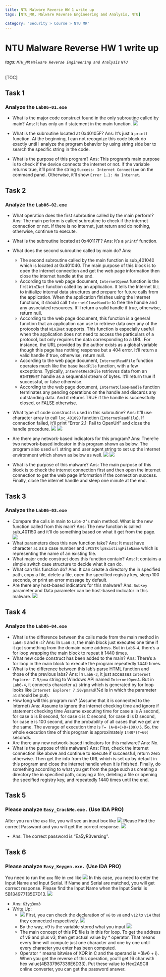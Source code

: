 ```yaml
---
title: NTU Malware Reverse HW 1 write up
tags: [NTU_MR, Malware Reverse Engineering and Analysis, NTU]

category: "Security > Course > NTU MR"
---
```


# NTU Malware Reverse HW 1 write up
###### tags: `NTU_MR` `Malware Reverse Engineering and Analysis` `NTU`
[TOC]


## Task 1
### Analyze the `Lab06-01.exe`
* What is the major code construct found in the only subroutine called by main?
Ans: It has only an if statement in the main function.
![](https://imgur.com/JZiz0BC.png)

* What is the subroutine located at 0x40105F?
Ans: It’s just a `printf` function. At the beginning, I can not recognize this code block do exactly until I analyze the program behavior by using string side bar to search the specific string in the code.

* What is the purpose of this program?
Ans: This program’s main purpose is to check if the device connects the internet or not. If the variable returns true, it’ll print the string `Success: Internet Connection` on the command panel. Otherwise, it’ll show `Error 1.1: No Internet`.

## Task 2
### Analyze the `Lab06-02.exe`
* What operation does the first subroutine called by the main perform?
Ans: The main perform is called subroutine to check if the internet connection or not. If there is no internet, just return and do nothing, otherwise, continue to execute.

* What is the subroutine located at 0x40117F?
Ans: It’s a `printf` function.

* What does the second subroutine called by main do?
Ans: 
    * The second subroutine called by the main function is sub_401040 which is located at 0x401040. The main purpose of this block is to open the internet connection and get the web page information then close the internet handle at the end.
    * According to the web page document, `InternetOpenA` function is the first `WinINet` function called by an application. It tells the Internet `DLL` to initialize internal data structures and prepare for future calls from the application. When the application finishes using the Internet functions, it should call `InternetCloseHandle` to free the handle and any associated resources. It’ll return a valid handle if true, otherwise, return null.
    * According to the web page document, this function is a general function that an application can use to retrieve data over any of the protocols that `WinINet` supports. This function is especially useful when the application does not need to access the particulars of a protocol, but only requires the data corresponding to a URL. For instance, the URL provided by the author exists as a global variable though this page has nothing response but a 404 error. It’ll return a valid handle if true, otherwise, return null.
    * According to the web page document, `InternetReadFile` function operates much like the base `ReadFile` function, with a few exceptions. Typically, `InternetReadFile` retrieves data from an `HINTERNET` handle as a sequential stream of bytes. It’ll return true if successful, or false otherwise.
    * According to the web page document, `InternetCloseHandle` function terminates any pending operations on the handle and discards any outstanding data. And it returns TRUE if the handle is successfully closed, or FALSE otherwise.
    
* What type of code construct is used in this subroutine?
Ans: It’ll use character array to call `loc_40109D` function (`InternetReadFile`). If connection failed, it’ll print “Error 2.1: Fail to OpenUrl” and close the handle procedure.
![](https://imgur.com/srwCZI9.png)
![](https://imgur.com/HxuA1cB.png)

* Are there any network-based indicators for this program?
Ans: There’re two network-based indicator in this program shown as below. The program also used `url` string and user agent string to set up the internet environment which shown as below as well.
![](https://imgur.com/v39bOOb.png)
![](https://imgur.com/DCDMFOY.png)

* What is the purpose of this malware?
Ans: The main purpose of this block is to check the internet connection first and then open the internet connection to get the web page information if the connection success. Finally, close the internet handle and sleep one minute at the end.


## Task 3
### Analyze the `Lab06-03.exe`
* Compare the calls in main to `Lab6-2’s` main method. What is the new function called from this main?
Ans: The new function is called sub_401150 and it’ll do something based on what it get from the page.
![](https://imgur.com/RsxJaYh.png)
* What parameters does this new function take?
Ans: It must have character `a1` as a case number and `LPCSTR` `lpExistingFileName` which is representing the name of an existing file.
* What major code construct does this function contain?
Ans: It contains a simple switch case structure to decide what it can do.
* What can this function do?
Ans: It can create a directory the in specified path, copy a file, delete a file, open the specified registry key, sleep 100 seconds, or print an error message by default.
* Are there any host-based indicators for this malware?
Ans: `Subkey` parameter and Data parameter can be host-based indicator in this malware.
![](https://imgur.com/GFfAUJj.png)


## Task 4
### Analyze the `Lab06-04.exe`
* What is the difference between the calls made from the main method in `Lab6-3` and `6-4`?
Ans: In `Lab6-3`, the main block just executes one time if it got something from the domain name address. But in `Lab6-4`, there’s a for loop wrapping the main block to repeat it 1440 times.
* What new code construct has been added to the main?
Ans: There’s a for loop in the main block to execute the program repeatedly 1440 times. 
* What is the difference between this lab’s parse HTML function and those of the previous labs?
	Ans: In `Lab6-3`, it just accesses `Internet Explorer 7.5/pma` string to Windows API named `InternetOpenA`. But in `Lab6-4`, it connects character `a1` string which is generated by for loop looks like `Internet Explorer 7.50/pma%d`(%d is in which the parameter `a1` should be put).
* How long will this program run? (Assume that it is connected to the Internet)
	Ans: Assume to ignore the internet checking time and ignore if statement checking time Assume executing time for case a is A second, for case b is B second, for case c is C second, for case d is D second, for case e is 100 second, and the probability of all cases that we get are the same. The average of execution time is `T= (A+B+C+D+100)/5`. So, the whole execution time of this program is approximately `1440*(T+60)` seconds.
* Are there any new network-based indicators for this malware?
	Ans: No.
* What is the purpose of this malware?
	Ans: First, check the internet connection like above and continue to execute if successful, return zero otherwise. Then get the info from the URL which is set up by default in this program and close the internet handle when it is finished. Finally, do something according to what you get from the page such as creating a directory the in specified path, copying a file, deleting a file or opening the specified registry key, and repeatedly 1440 times until the end.


## Task 5
### Please analyze `Easy_CrackMe.exe.` (Use IDA PRO)
After you run the `exe` file, you will see an input box like
![](https://imgur.com/4dfSoEB.png)
Please Find the correct Password and you will get the correct response.
![](https://imgur.com/HRouxSn.png)
* Ans: The correct password is “Ea5yR3versing”.


## Task 6
### Please analyze `Easy_Keygen.exe.` (Use IDA PRO)
You need to run the `exe` file in `cmd` like
![](https://imgur.com/WC5As8K.png)
In this case, you need to enter the Input Name and Input Serial. If Name and Serial are matched, you will get correct response. Please find the Input Name when the Input Serial is 5B134977135E7D13.
![](https://imgur.com/YjtwGlP.png)
* Ans: `K3yg3nm3`
* Write Up: 
    * ![](https://imgur.com/LGEcoDe.png)
    First, you can check the declaration of `v6` to `v8` and `v12` to `v14` that they connected respectively.
    ![](https://imgur.com/sqSoUJo.png)
    * By the way, v9 is the variable stored what you input
    ![](https://imgur.com/Fq3FgzO.png)
    * The main concept of this PE file is in this for loop. To get the address of v9 and plus v3, then get actual value by * operator. That means every time will compute just one character and one by one until every character you enter has been computed.
    * Operator ^ means bitwise of XOR in C and the operand is *(&v6 + i). When you get the reverse of this operation, you’ll get 16 char with hex value(4B337967336E6D33). Put these value to Hex2ASCII online converter, you can get the password answer.
